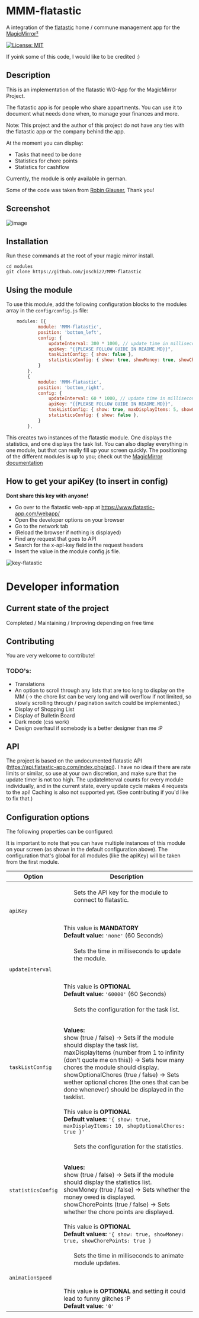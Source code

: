 # MMM-flatastic
A integration of the [flatastic](https://www.flatastic-app.com/en/) home / commune management app for the [MagicMirror²](https://magicmirror.builders/) 

[![License: MIT](https://img.shields.io/badge/License-MIT-yellow.svg)](https://opensource.org/licenses/MIT)

If yoink some of this code, I would like to be credited :)

## Description
This is an implementation of the flatastic WG-App for the MagicMirror Project.

The flatastic app is for people who share appartments. You can use it to document what needs done when, to manage your finances and more.

Note: This project and the author of this project do not have any ties with the flatastic app or the company behind the app. 

At the moment you can display:
- Tasks that need to be done
- Statistics for chore points
- Statistics for cashflow

Currently, the module is only available in german.

Some of the code was taken from [Robin Glauser](https://www.robinglauser.ch/blog/2021/03/27/building-a-dashboard-in-a-pictureframe-for-my-flat/), Thank you!

## Screenshot
![image](https://user-images.githubusercontent.com/16883655/140921331-358bf3d4-fe97-48ef-8f7d-401b273ce0af.png)

## Installation
Run these commands at the root of your magic mirror install.

```shell
cd modules
git clone https://github.com/joschi27/MMM-flatastic
```
## Using the module
To use this module, add the following configuration blocks to the modules array in the `config/config.js` file:

```js
    modules: [{
            module: 'MMM-flatastic',
            position: 'bottom_left',
            config: {
                updateInterval: 300 * 1000, // update time in milliseconds -> updates every 5 minutes
                apiKey: "{{PLEASE FOLLOW GUIDE IN README.MD}}",
                taskListConfig: { show: false },
                statisticsConfig: { show: true, showMoney: true, showChorePoints: true },
            }
        },
        {
            module: 'MMM-flatastic',
            position: 'bottom_right',
            config: {
                updateInterval: 60 * 1000, // update time in milliseconds -> updates every minute
                apiKey: "{{PLEASE FOLLOW GUIDE IN README.MD}}",
                taskListConfig: { show: true, maxDisplayItems: 5, showOptionalChores: true },
                statisticsConfig: { show: false },
            }
        },
```

This creates two instances of the flatastic module. One displays the statistics, and one displays the task list.
You can also display everything in one module, but that can really fill up your screen quickly. The positioning of the different modules is up to you; check out the [MagicMirror documentation](https://docs.magicmirror.builders/modules/configuration.html)

## How to get your apiKey (to insert in config)
**Dont share this key with anyone!**
- Go over to the flatastic web-app at https://www.flatastic-app.com/webapp/
- Open the developer options on your browser
- Go to the network tab
- (Reload the browser if nothing is displayed)
- Find any request that goes to API
- Search for the x-api-key field in the request headers
- Insert the value in the module config.js file.

![key-flatastic](https://user-images.githubusercontent.com/16883655/140923784-7025e76b-e8aa-48b0-9cb3-7b044705162f.png)

# Developer information

## Current state of the project
Completed / Maintaining / Improving depending on free time

## Contributing
You are very welcome to contribute! 

### TODO's:
- Translations
- An option to scroll through any lists that are too long to display on the MM (-> the chore list can be very long and will overflow if not limited, so slowly scrolling through / pagination switch could be implemented.)
- Display of Shopping List
- Display of Bulletin Board
- Dark mode (css work)
- Design overhaul if somebody is a better designer than me :P

## API
The project is based on the undocumented flatastic API (https://api.flatastic-app.com/index.php/api). I have no idea if there are rate limits or similar, so use at your own discretion, and make sure that the update timer is not too high. The updateInterval counts for every module individually, and in the current state, every update cycle makes 4 requests to the api! Caching is also not supported yet. (See contributing if you'd like to fix that.)

## Configuration options
The following properties can be configured:

It is important to note that you can have multiple instances of this module on your screen (as shown in the default configuration above).
The configuration that's global for all modules (like the apiKey) will be taken from the first module.


<table width="100%">
	<!-- why, markdown... -->
	<thead>
		<tr>
			<th>Option</th>
			<th width="100%">Description</th>
		</tr>
	<thead>
	<tbody>
		<tr>
			<td><code>apiKey</code></td>
			<td><ul>Sets the API key for the module to connect to flatastic.</ul>
				<br> <br> This value is <b>MANDATORY</b>
        <br><b>Default value:</b> <code>'none'</code> (60 Seconds)
			</td>
		</tr>
    <tr>
			<td><code>updateInterval</code></td>
			<td><ul>Sets the time in milliseconds to update the module.</ul>
				<br> <br> This value is <b>OPTIONAL</b>
        <br><b>Default value:</b> <code>'60000'</code> (60 Seconds)
			</td>
		</tr>
        <tr>
			<td><code>taskListConfig</code></td>
			<td><ul>Sets the configuration for the task list.</ul>
        <br><b>Values:</b>
        <br> show (true / false) -> Sets if the module should display the task list.
        <br> maxDisplayItems (number from 1 to infinity (don't quote me on this)) -> Sets how many chores the module should display.
        <br> showOptionalChores (true / false) -> Sets wether optional chores (the ones that can be done whenever) should be displayed in the tasklist.
				<br> <br> This value is <b>OPTIONAL</b>
        <br><b>Default values:</b> <code>'{ show: true, maxDisplayItems: 10, shopOptionalChores: true }'</code>
			</td>
		</tr>
            <tr>
			<td><code>statisticsConfig</code></td>
			<td><ul>Sets the configuration for the statistics.</ul>
        <br><b>Values:</b>
        <br> show (true / false) -> Sets if the module should display the statistics list.
        <br> showMoney (true / false) -> Sets whether the money owed is displayed.
        <br> showChorePoints (true / false) -> Sets whether the chore points are displayed.
				<br> <br> This value is <b>OPTIONAL</b>
        <br><b>Default values:</b> <code>'{ show: true, showMoney: true, showChorePoints: true }</code>
			</td>
    <tr>
			<td><code>animationSpeed</code></td>
			<td><ul>Sets the time in milliseconds to animate module updates.</ul>
				<br> <br> This value is <b>OPTIONAL</b> and setting it could lead to funny glitches :P
        <br><b>Default value:</b> <code>'0'</code>
			</td>
		</tr>
	</tbody>
</table>
